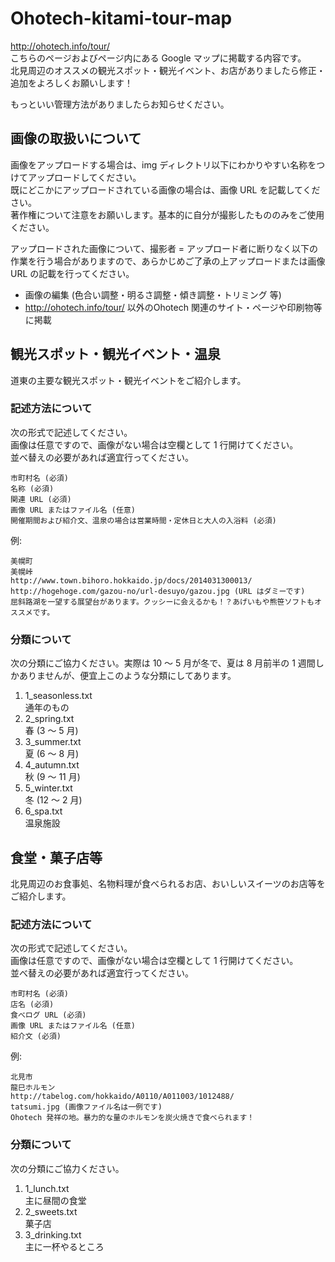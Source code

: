 # Ohotech-kitami-tour-map

http://ohotech.info/tour/  
こちらのページおよびページ内にある Google マップに掲載する内容です。  
北見周辺のオススメの観光スポット・観光イベント、お店がありましたら修正・追加をよろしくお願いします！

もっといい管理方法がありましたらお知らせください。

## 画像の取扱いについて

画像をアップロードする場合は、img ディレクトリ以下にわかりやすい名称をつけてアップロードしてください。  
既にどこかにアップロードされている画像の場合は、画像 URL を記載してください。  
著作権について注意をお願いします。基本的に自分が撮影したもののみをご使用ください。

アップロードされた画像について、撮影者 = アップロード者に断りなく以下の作業を行う場合がありますので、あらかじめご了承の上アップロードまたは画像 URL の記載を行ってください。

* 画像の編集 (色合い調整・明るさ調整・傾き調整・トリミング 等)
* http://ohotech.info/tour/ 以外のOhotech 関連のサイト・ページや印刷物等に掲載

## 観光スポット・観光イベント・温泉

道東の主要な観光スポット・観光イベントをご紹介します。

### 記述方法について

次の形式で記述してください。  
画像は任意ですので、画像がない場合は空欄として 1 行開けてください。  
並べ替えの必要があれば適宜行ってください。

```
市町村名 (必須)
名称 (必須)
関連 URL (必須)
画像 URL またはファイル名 (任意)
開催期間および紹介文、温泉の場合は営業時間・定休日と大人の入浴料 (必須)
```

例:

```
美幌町
美幌峠
http://www.town.bihoro.hokkaido.jp/docs/2014031300013/
http://hogehoge.com/gazou-no/url-desuyo/gazou.jpg (URL はダミーです)
屈斜路湖を一望する展望台があります。クッシーに会えるかも！？あげいもや熊笹ソフトもオススメです。
```

### 分類について

次の分類にご協力ください。実際は 10 〜 5 月が冬で、夏は 8 月前半の 1 週間しかありませんが、便宜上このような分類にしてあります。

1. 1_seasonless.txt  
通年のもの
2. 2_spring.txt  
春 (3 〜 5 月)
3. 3_summer.txt  
夏 (6 〜 8 月)
4. 4_autumn.txt  
秋 (9 〜 11 月)
5. 5_winter.txt  
冬 (12 〜 2 月)
6. 6_spa.txt  
温泉施設

## 食堂・菓子店等

北見周辺のお食事処、名物料理が食べられるお店、おいしいスイーツのお店等をご紹介します。

### 記述方法について

次の形式で記述してください。  
画像は任意ですので、画像がない場合は空欄として 1 行開けてください。  
並べ替えの必要があれば適宜行ってください。

```
市町村名 (必須)
店名 (必須)
食べログ URL (必須)
画像 URL またはファイル名 (任意)
紹介文 (必須)
```

例:

```
北見市
龍巳ホルモン
http://tabelog.com/hokkaido/A0110/A011003/1012488/
tatsumi.jpg (画像ファイル名は一例です)
Ohotech 発祥の地。暴力的な量のホルモンを炭火焼きで食べられます！
```

### 分類について

次の分類にご協力ください。

1. 1_lunch.txt  
主に昼間の食堂
2. 2_sweets.txt  
菓子店
3. 3_drinking.txt  
主に一杯やるところ